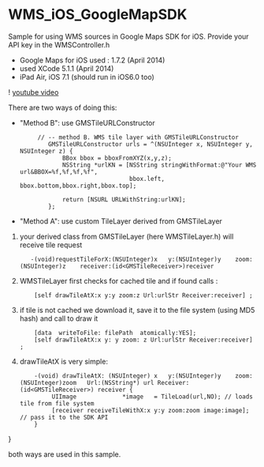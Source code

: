 WMS_iOS_GoogleMapSDK 
==============

Sample for using WMS sources in Google Maps SDK for iOS.
Provide your API key in the WMSController.h
* Google Maps for iOS used : 1.7.2 (April 2014)
* used XCode 5.1.1 (April 2014)
* iPad Air, iOS 7.1 (should run in iOS6.0 too)

! [youtube video](http://www.youtube.com/watch?v=dd6uj5dfm6A)


There are two ways of doing this:
- "Method B": use GMSTileURLConstructor

           // -- method B. WMS tile layer with GMSTileURLConstructor
              GMSTileURLConstructor urls = ^(NSUInteger x, NSUInteger y, NSUInteger z) {
                  BBox bbox = bboxFromXYZ(x,y,z);
                  NSString *urlKN = [NSString stringWithFormat:@"Your WMS url&BBOX=%f,%f,%f,%f",
                                     bbox.left, bbox.bottom,bbox.right,bbox.top];
                  
                  return [NSURL URLWithString:urlKN];
              };
              
              
- "Method A": use custom TileLayer derived from  GMSTileLayer

 1. your derived class from GMSTileLayer (here WMSTileLayer.h)
 will receive tile request 
        
           -(void)requestTileForX:(NSUInteger)x   y:(NSUInteger)y    zoom:(NSUInteger)z    receiver:(id<GMSTileReceiver>)receiver

            
 2. WMSTileLayer first checks for cached tile and if found calls :
              
            [self drawTileAtX:x y:y zoom:z Url:urlStr Receiver:receiver] ;
 
 3. if tile is not cached we download it, save it to the file system (using MD5 hash) and call to draw it

           
            [data  writeToFile: filePath  atomically:YES];
            [self drawTileAtX:x y: y zoom: z Url:urlStr Receiver:receiver] ;
              
 4. drawTileAtX is very simple:
 
            -(void) drawTileAtX: (NSUInteger) x   y:(NSUInteger)y    zoom:(NSUInteger)zoom   Url:(NSString*) url Receiver: (id<GMSTileReceiver>) receiver {
                 UIImage             *image   = TileLoad(url,NO); // loads tile from file system
                 [receiver receiveTileWithX:x y:y zoom:zoom image:image]; // pass it to the SDK API
            }
    
}

both ways are used in this sample.
